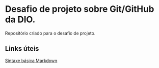# Desafio de projeto sobre Git/GitHub da DIO.
Repositório criado para o desafio de projeto.

## Links úteis
[Sintaxe básica Markdown](https://markdown.net.br/sintaxe-basica/)

